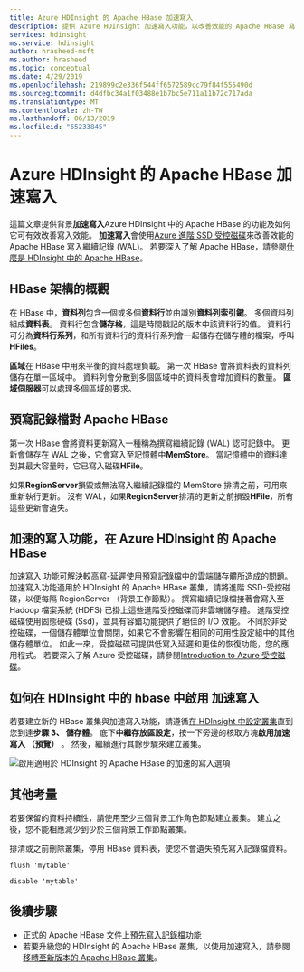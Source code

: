 ```yaml
---
title: Azure HDInsight 的 Apache HBase 加速寫入
description: 提供 Azure HDInsight 加速寫入功能，以改善效能的 Apache HBase 寫入繼續記錄檔中使用進階受控磁碟的概觀。
services: hdinsight
ms.service: hdinsight
author: hrasheed-msft
ms.author: hrasheed
ms.topic: conceptual
ms.date: 4/29/2019
ms.openlocfilehash: 219899c2e336f544ff6572589cc79f84f555490d
ms.sourcegitcommit: d4dfbc34a1f03488e1b7bc5e711a11b72c717ada
ms.translationtype: MT
ms.contentlocale: zh-TW
ms.lasthandoff: 06/13/2019
ms.locfileid: "65233845"
---
```

# <a name="azure-hdinsight-accelerated-writes-for-apache-hbase"></a>Azure HDInsight 的 Apache HBase 加速寫入

這篇文章提供背景**加速寫入**Azure HDInsight 中的 Apache HBase 的功能及如何它可有效改善寫入效能。 **加速寫入**會使用[Azure 進階 SSD 受控磁碟](../../virtual-machines/linux/disks-types.md#premium-ssd)來改善效能的 Apache HBase 寫入繼續記錄 (WAL)。 若要深入了解 Apache HBase，請參閱[什麼是 HDInsight 中的 Apache HBase](apache-hbase-overview.md)。

## <a name="overview-of-hbase-architecture"></a>HBase 架構的概觀

在 HBase 中，**資料列**包含一個或多個**資料行**並由識別**資料列索引鍵**。 多個資料列組成**資料表**。 資料行包含**儲存格**，這是時間戳記的版本中該資料行的值。 資料行可分為**資料行系列**，和所有資料行的資料行系列會一起儲存在儲存體的檔案，呼叫**HFiles**。

**區域**在 HBase 中用來平衡的資料處理負載。 第一次 HBase 會將資料表的資料列儲存在單一區域中。 資料列會分散到多個區域中的資料表會增加資料的數量。 **區域伺服器**可以處理多個區域的要求。

## <a name="write-ahead-log-for-apache-hbase"></a>預寫記錄檔對 Apache HBase

第一次 HBase 會將資料更新寫入一種稱為撰寫繼續記錄 (WAL) 認可記錄中。 更新會儲存在 WAL 之後，它會寫入至記憶體中**MemStore**。 當記憶體中的資料達到其最大容量時，它已寫入磁碟**HFile**。

如果**RegionServer**損毀或無法寫入繼續記錄檔的 MemStore 排清之前，可用來重新執行更新。 沒有 WAL，如果**RegionServer**排清的更新之前損毀**HFile**，所有這些更新會遺失。

## <a name="accelerated-writes-feature-in-azure-hdinsight-for-apache-hbase"></a>加速的寫入功能，在 Azure HDInsight 的 Apache HBase

加速寫入 功能可解決較高寫-延遲使用預寫記錄檔中的雲端儲存體所造成的問題。  加速寫入功能適用於 HDInsight 的 Apache HBase 叢集，請將進階 SSD-受控磁碟，以便每隔 RegionServer （背景工作節點）。 撰寫繼續記錄檔接著會寫入至 Hadoop 檔案系統 (HDFS) 已掛上這些進階受控磁碟而非雲端儲存體。  進階受控磁碟使用固態硬碟 (Ssd)，並具有容錯功能提供了絕佳的 I/O 效能。  不同於非受控磁碟，一個儲存體單位會關閉，如果它不會影響在相同的可用性設定組中的其他儲存體單位。  如此一來，受控磁碟可提供低寫入延遲和更佳的恢復功能，您的應用程式。 若要深入了解 Azure 受控磁碟，請參閱[Introduction to Azure 受控磁碟](../../virtual-machines/windows/managed-disks-overview.md)。 

## <a name="how-to-enable-accelerated-writes-for-hbase-in-hdinsight"></a>如何在 HDInsight 中的 hbase 中啟用 加速寫入

若要建立新的 HBase 叢集與加速寫入功能，請遵循[在 HDInsight 中設定叢集](../hdinsight-hadoop-provision-linux-clusters.md)直到您到達**步驟 3、 儲存體**。 底下**中繼存放區設定**，按一下旁邊的核取方塊**啟用加速寫入 （預覽）** 。 然後，繼續進行其餘步驟來建立叢集。

![啟用適用於 HDInsight 的 Apache HBase 的加速的寫入選項](./media/apache-hbase-accelerated-writes/accelerated-writes-cluster-creation.png)

## <a name="other-considerations"></a>其他考量

若要保留的資料持續性，請使用至少三個背景工作角色節點建立叢集。 建立之後，您不能相應減少到少於三個背景工作節點叢集。

排清或之前刪除叢集，停用 HBase 資料表，使您不會遺失預先寫入記錄檔資料。

```
flush 'mytable'
```

```
disable 'mytable'
```

## <a name="next-steps"></a>後續步驟

* 正式的 Apache HBase 文件上[預先寫入記錄檔功能](https://hbase.apache.org/book.html#wal)
* 若要升級您的 HDInsight 的 Apache HBase 叢集，以使用加速寫入，請參閱[移轉至新版本的 Apache HBase 叢集](apache-hbase-migrate-new-version.md)。
